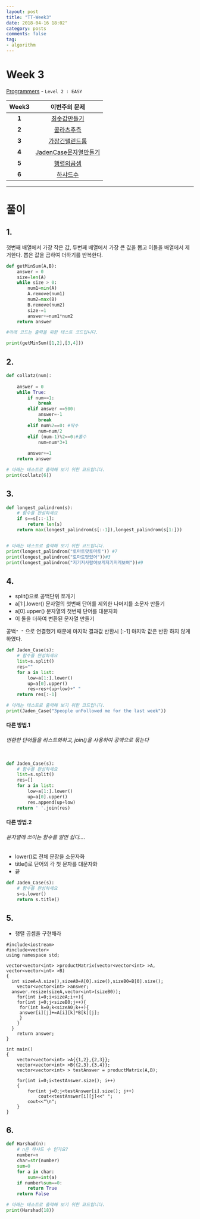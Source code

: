 ```yaml
---
layout: post
title: "TT-Week3"
date: 2018-04-16 18:02"
category: posts
comments: false
tag:
- algorithm
---
```


# Week 3

[Programmers](https://programmers.co.kr/learn/challenges?level=2) - `Level 2 : EASY`

Week3 | 이번주의 문제
:---: | :--------:
**1** | [최솟값만들기](https://programmers.co.kr/learn/challenge_codes/179)
**2** | [콜라츠추측](https://programmers.co.kr/learn/challenge_codes/150)
**3** | [가장긴팰린드롬](https://programmers.co.kr/learn/challenge_codes/84)
**4** | [JadenCase문자열만들기](https://programmers.co.kr/learn/challenge_codes/134)
**5** | [행렬의곱셈](https://programmers.co.kr/learn/challenge_codes/140)
**6** | [하샤드수](https://programmers.co.kr/learn/challenge_codes/130)




---------------------------------
# 풀이
  
## 1.
첫번째 배열에서 가장 작은 값, 두번째 배열에서 가장 큰 값을 뽑고 이들을 배열에서 제거한다. 뽑은 값을 곱하여 더하기를 반복한다.  

```python
def getMinSum(A,B):
    answer = 0
    size=len(A)
    while size > 0:
        num1=min(A)
        A.remove(num1)
        num2=max(B)
        B.remove(num2)
        size-=1
        answer+=num1*num2
    return answer

#아래 코드는 출력을 위한 테스트 코드입니다.

print(getMinSum([1,2],[3,4]))
```
## 2.
```python
def collatz(num):
    
    answer = 0
    while True:
        if num==1:
            break
        elif answer ==500:
            answer=-1
            break
        elif num%2==0: #짝수
            num=num/2
        elif (num-1)%2==0:#홀수
            num=num*3+1
            
        answer+=1    
    return answer

# 아래는 테스트로 출력해 보기 위한 코드입니다.
print(collatz(6))

```
## 3. 
```python
def longest_palindrom(s):
    # 함수를 완성하세요
    if s==s[::-1]:
        return len(s)
    return max(longest_palindrom(s[:-1]),longest_palindrom(s[1:]))


# 아래는 테스트로 출력해 보기 위한 코드입니다.
print(longest_palindrom("토마토맛토마토")) #7
print(longest_palindrom("토마토맛있어"))#3
print(longest_palindrom("저기저사람여보게저기저게보여"))#9
```
## 4.
- split()으로 공백단위 쪼개기
- a[1:].lower() 문자열의 첫번째 단어를 제외한 나머지를 소문자 만들기
- a[0].upper() 문자열의 첫번째 단어를 대문자화
- 이 둘을 더하여 변환된 문자열 만들기  

공백`" "` 으로 연결했기 때문에 마지막 결과값 반환시 [:-1] 마지막 값은 반환 하지 않게 하였다.    

```python
def Jaden_Case(s):
    # 함수를 완성하세요
    list=s.split()
    res=""
    for a in list:
        low=a[1:].lower()
        up=a[0].upper()
        res=res+(up+low)+" "
    return res[:-1]      

# 아래는 테스트로 출력해 보기 위한 코드입니다.
print(Jaden_Case("3people unFollowed me for the last week"))
```
#### 다른 방법.1
###### 변환한 단어들을 리스트화하고, join()을 사용하여 공백으로 묶는다
```python

def Jaden_Case(s):
    # 함수를 완성하세요
    list=s.split()
    res=[]
    for a in list:
        low=a[1:].lower()
        up=a[0].upper()
        res.append(up+low)
    return ' '.join(res)
```

#### 다른 방법.2
###### 문자열에 쓰이는 함수를 알면 쉽다....
- lower()로 전체 문장을 소문자화
- title()로 단어의 각 첫 문자를 대문자화
- 끝  

```python
def Jaden_Case(s):
    # 함수를 완성하세요
    s=s.lower()
    return s.title()
```

## 5.

- 행렬 곱셈을 구현해라  

```
#include<iostream>
#include<vector>
using namespace std;

vector<vector<int> >productMatrix(vector<vector<int> >A, vector<vector<int> >B)
{
  int sizeA=A.size(),sizeA0=A[0].size(),sizeB0=B[0].size();
	vector<vector<int> >answer;
  answer.resize(sizeA,vector<int>(sizeB0));
	for(int i=0;i<sizeA;i++){
    for(int j=0;j<sizeB0;j++){
     for(int k=0;k<sizeA0;k++){
     answer[i][j]+=A[i][k]*B[k][j]; 
     }
    }
  }
	return answer;
}

int main()
{
	vector<vector<int> >A{{1,2},{2,3}};
	vector<vector<int> >B{{2,3},{3,4}};
	vector<vector<int> > testAnswer = productMatrix(A,B);

	for(int i=0;i<testAnswer.size(); i++)
	{
		for(int j=0;j<testAnswer[i].size(); j++)
			cout<<testAnswer[i][j]<<" ";
		cout<<"\n";
	}
}  
```
## 6.

```python
def Harshad(n):
    # n은 하샤드 수 인가요?
    number=n
    char=str(number)
    sum=0
    for a in char:
        sum+=int(a)
    if number%sum==0:
        return True
    return False

# 아래는 테스트로 출력해 보기 위한 코드입니다.
print(Harshad(18))
```
